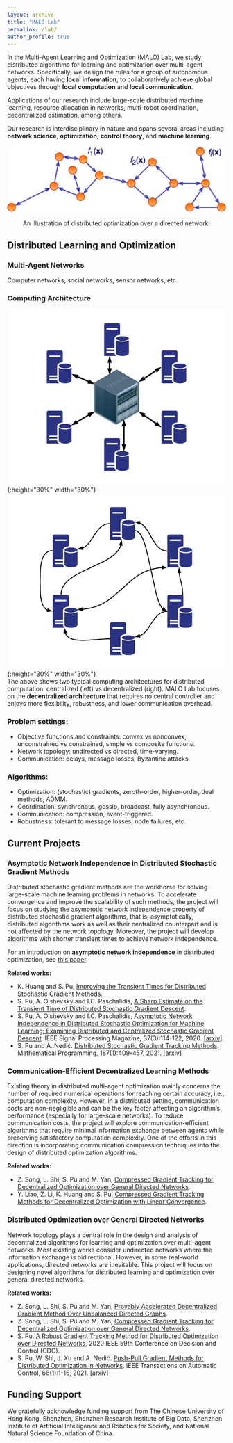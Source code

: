 ```yaml
---
layout: archive
title: "MALO Lab"
permalink: /lab/
author_profile: true
---
```


In the Multi-Agent Learning and Optimization (MALO) Lab, we study distributed algorithms for learning and optimization over multi-agent networks.
Specifically, we design the rules for a group of autonomous agents, each having **local information**, to collaboratively achieve global objectives through **local computation** and **local communication**.

Applications of our research include large-scale distributed machine learning, resource allocation in networks, multi-robot coordination, decentralized estimation, among others.

Our research is interdisciplinary in nature and spans several areas including **network science**, **optimization**, **control theory**, and **machine learning**.

<p align="center">
  <img width="600" height="" src="/images/p2p.png">
</p> 
<center>An illustration of distributed optimization over a directed network.</center>

## Distributed Learning and Optimization

### Multi-Agent Networks
Computer networks, social networks, sensor networks, etc.

### Computing Architecture
![Centralized Architecture](/images/tpo_cen.png){:height="30%" width="30%"}
![Decentralized Architecture](/images/tpo_dec.png){:height="30%" width="30%"}  
The above shows two typical computing architectures for distributed computation: centralized (left) vs decentralized (right). MALO Lab focuses on the **decentralized architecture** that requires no central controller and enjoys more flexibility, robustness, and lower communication overhead.

### Problem settings:
* Objective functions and constraints: convex vs nonconvex, unconstrained vs constrained, simple vs composite functions.  
* Network topology: undirected vs directed, time-varying.  
* Communication: delays, message losses, Byzantine attacks.

### Algorithms:  
* Optimization: (stochastic) gradients, zeroth-order, higher-order, dual methods, ADMM.  
* Coordination: synchronous, gossip, broadcast, fully asynchronous.  
* Communication: compression, event-triggered.  
* Robustness: tolerant to message losses, node failures, etc.


Current Projects
---
### Asymptotic Network Independence in Distributed Stochastic Gradient Methods

Distributed stochastic gradient methods are the workhorse for solving large-scale machine learning problems in networks. To accelerate convergence and improve the scalability of such methods, the project will focus on studying the asymptotic network independence property of distributed stochastic gradient algorithms, that is, asymptotically, distributed algorithms work as well as their centralized counterpart and is not affected by the network topology. Moreover, the project will develop algorithms with shorter transient times to achieve network independence.

For an introduction on **asymptotic network independence** in distributed optimization, see [this paper](https://ieeexplore.ieee.org/abstract/document/9084351).

**Related works:** 
* K. Huang and S. Pu, [Improving the Transient Times for Distributed Stochastic Gradient Methods](https://arxiv.org/pdf/2105.04851.pdf).
* S. Pu, A. Olshevsky and I.C. Paschalidis, [A Sharp Estimate on the Transient Time of Distributed Stochastic Gradient Descent](https://arxiv.org/pdf/1906.02702.pdf).
* S. Pu, A. Olshevsky and I.C. Paschalidis, [Asymptotic Network Independence in Distributed Stochastic Optimization for Machine Learning: Examining Distributed and Centralized Stochastic Gradient Descent](https://ieeexplore.ieee.org/abstract/document/9084351). IEEE Signal Processing Magazine, 37(3):114-122, 2020. [[arxiv](https://arxiv.org/pdf/1906.12345.pdf)].
* S. Pu and A. Nedić. [Distributed Stochastic Gradient Tracking Methods](https://link.springer.com/article/10.1007/s10107-020-01487-0). Mathematical Programming, 187(1):409-457, 2021. [[arxiv](https://arxiv.org/pdf/1805.11454.pdf)]

### Communication-Efficient Decentralized Learning Methods

Existing theory in distributed multi-agent optimization mainly concerns the number of required numerical operations for reaching certain accuracy, i.e., computation complexity. However, in a distributed setting, communication costs are non-negligible and can be the key factor affecting an algorithm’s performance (especially for large-scale networks). To reduce communication costs, the project will explore communication-efficient algorithms that require minimal information exchange between agents while preserving satisfactory computation complexity. One of the efforts in this direction is incorporating communication compression techniques into the design of distributed optimization algorithms.

**Related works:** 
* Z. Song, L. Shi, S. Pu and M. Yan, [Compressed Gradient Tracking for Decentralized Optimization over General Directed Networks](https://arxiv.org/pdf/2106.07243.pdf).
* Y. Liao, Z. Li, K. Huang and S. Pu, [Compressed Gradient Tracking Methods for Decentralized Optimization with Linear Convergence](https://arxiv.org/pdf/2103.13748.pdf).


### Distributed Optimization over General Directed Networks

Network topology plays a central role in the design and analysis of decentralized algorithms for learning and optimization over multi-agent networks. Most existing works consider undirected networks where the information exchange is bidirectional. However, in some real-world applications, directed networks are inevitable. This project will focus on designing novel algorithms for distributed learning and optimization over general directed networks.

**Related works:** 
* Z. Song, L. Shi, S. Pu and M. Yan, [Provably Accelerated Decentralized Gradient Method Over Unbalanced Directed Graphs](https://arxiv.org/pdf/2107.12065.pdf).
* Z. Song, L. Shi, S. Pu and M. Yan, [Compressed Gradient Tracking for Decentralized Optimization over General Directed Networks](https://arxiv.org/pdf/2106.07243.pdf).
* S. Pu, [A Robust Gradient Tracking Method for Distributed Optimization over Directed Networks](https://ieeexplore.ieee.org/abstract/document/9303917), 2020 IEEE 59th Conference on Decision and Control (CDC).
* S. Pu, W. Shi, J. Xu and A. Nedić. [Push-Pull Gradient Methods for Distributed Optimization in Networks](https://ieeexplore.ieee.org/abstract/document/8988200). IEEE Transactions on Automatic Control, 66(1):1-16, 2021. [[arxiv](https://arxiv.org/pdf/1810.06653.pdf)]

Funding Support
---
We gratefully acknowledge funding support from The Chinese University of Hong Kong, Shenzhen, Shenzhen Research Institute of Big Data, Shenzhen Institute of Artificial Intelligence and Robotics for Society, and National Natural Science Foundation of China.
